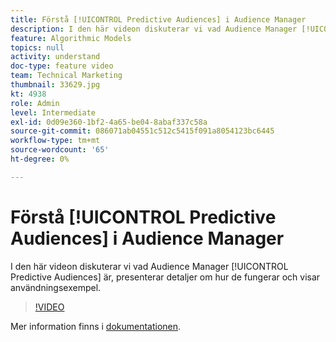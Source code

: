 ```yaml
---
title: Förstå [!UICONTROL Predictive Audiences] i Audience Manager
description: I den här videon diskuterar vi vad Audience Manager [!UICONTROL Predictive Audiences] är, presenterar detaljer om hur de fungerar och visar användningsexempel.
feature: Algorithmic Models
topics: null
activity: understand
doc-type: feature video
team: Technical Marketing
thumbnail: 33629.jpg
kt: 4938
role: Admin
level: Intermediate
exl-id: 0d09e360-1bf2-4a65-be04-8abaf337c58a
source-git-commit: 086071ab04551c512c5415f091a8054123bc6445
workflow-type: tm+mt
source-wordcount: '65'
ht-degree: 0%

---
```


# Förstå [!UICONTROL Predictive Audiences] i Audience Manager

I den här videon diskuterar vi vad Audience Manager [!UICONTROL Predictive Audiences] är, presenterar detaljer om hur de fungerar och visar användningsexempel.

>[!VIDEO](https://video.tv.adobe.com/v/33629/?quality=12)

Mer information finns i [dokumentationen](https://experienceleague.adobe.com/docs/audience-manager/user-guide/features/algorithmic-models/predictive-audiences/predictive-audiences.html).

